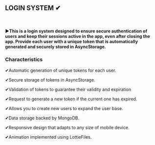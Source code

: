 <h2>LOGIN SYSTEM ✔ </h2>
<br/>

 <h4> ▶️This is a login system designed to ensure secure authentication of users and keep their sessions active in the app, even after closing the app. Provide each user with a unique token that is automatically generated and securely stored in AsyncStorage.
</h4>
<h3> Characteristics</h3>
 <p>✔Automatic generation of unique tokens for each user. </p> 
 <p>✔Secure storage of tokens in AsyncStorage. </p>
 <p>✔Validation of tokens to guarantee their validity and expiration </p>
 <p>✔Request to generate a new token if the current one has expired. </p>
 <p>✔Allows you to create new users to expand the user base. </p>
  <p>✔Data storage backed by MongoDB. </p>
 <p>✔Responsive design that adapts to any size of mobile device. </p>
  <p>✔Animation implemented using LottieFiles. </p>





